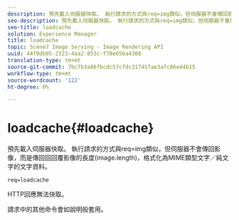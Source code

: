 ```yaml
---
description: 預先載入伺服器快取。 執行請求的方式與req=img類似，但伺服器不會傳回影像，而是傳回回回覆影像的長度(image.length)，格式化為MIME類型文字／純文字的文字資料。
seo-description: 預先載入伺服器快取。 執行請求的方式與req=img類似，但伺服器不會傳回影像，而是傳回回回覆影像的長度(image.length)，格式化為MIME類型文字／純文字的文字資料。
seo-title: loadcache
solution: Experience Manager
title: loadcache
topic: Scene7 Image Serving - Image Rendering API
uuid: 44f0db05-2323-4aa2-853c-f78e656a4308
translation-type: tm+mt
source-git-commit: 7bc7b3a86fbcdc57cfdc31745fae3afc06e44b15
workflow-type: tm+mt
source-wordcount: '122'
ht-degree: 0%

---
```



# loadcache{#loadcache}

預先載入伺服器快取。 執行請求的方式與req=img類似，但伺服器不會傳回影像，而是傳回回回覆影像的長度(image.length)，格式化為MIME類型文字／純文字的文字資料。

`req=loadcache`

HTTP回應無法快取。

請求中的其他命令會如說明般套用。
